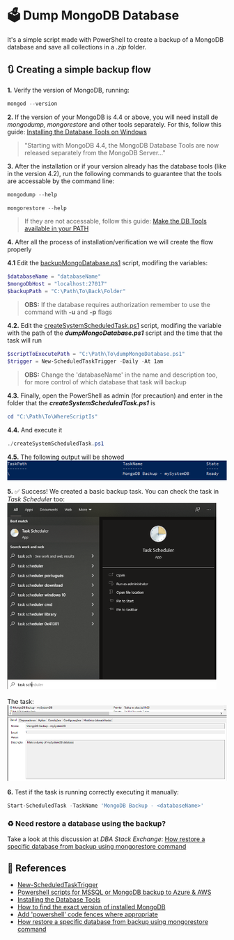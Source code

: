 # :ballot_box: Dump MongoDB Database

It's a simple script made with PowerShell to create a backup of a MongoDB database and save all collections in a _.zip_ folder.

## :arrows_clockwise: Creating a simple backup flow

__1.__ Verify the version of MongoDB, running:
```powershell
mongod --version
```

__2.__ If the version of your MongoDB is 4.4 or above, you will need install de _mongodump, mongorestore_ and other tools separately. For this, follow this guide: [Installing the Database Tools on Windows](https://docs.mongodb.com/database-tools/installation/installation-windows/)
> "Starting with MongoDB 4.4, the MongoDB Database Tools are now released separately from the MongoDB Server..."

__3.__ After the installation or if your version already has the database tools (like in the version 4.2), run the following commands to guarantee that the tools are accessable by the command line:
```powershell
mongodump --help
```
```powershell
mongorestore --help
```
> If they are not accessable, follow this guide: [Make the DB Tools available in your PATH](https://docs.mongodb.com/database-tools/installation/installation-windows/#make-the-db-tools-available-in-your-path)

__4.__ After all the process of installation/verification we will create the flow properly

  __4.1__ Edit the [backupMongoDatabase.ps1](https://github.com/pferreirafabricio/powerShell-dumpMongoDB/blob/main/backupMongoDatabase.ps1) script, modifing the variables:
  ```powershell
  $databaseName = "databaseName"
  $mongoDbHost = "localhost:27017"
  $backupPath = "C:\Path\To\Back\Folder"
  ```
  > __OBS:__ If the database requires authorization remember to use the command with __-u__ and __-p__ flags
  
  __4.2.__ Edit the [createSystemScheduledTask.ps1](https://github.com/pferreirafabricio/powerShell-dumpMongoDB/blob/main/createSystemScheduledTask.ps1) script, modifing the  variable with the path of the ___dumpMongoDatabase.ps1___ script and the time that the task will run
   ```powershell
  $scriptToExecutePath = "C:\Path\To\dumpMongoDatabase.ps1"
  $trigger = New-ScheduledTaskTrigger -Daily -At 1am
  ```
  > __OBS:__ Change the 'databaseName' in the name and description too, for more control of which database that task will backup
  
  __4.3.__ Finally, open the PowerShell as admin (for precaution) and enter in the folder that the ___createSystemScheduledTask.ps1___ is
  ```powershell
  cd "C:\Path\To\WhereScriptIs"
  ```
  
  __4.4.__ And execute it
  ```powershell
  ./createSystemScheduledTask.ps1
  ```
  
  __4.5.__ The following output will be showed
  <br/>
  <img src="./docs/task-created.png" />
  
__5.__ :white_check_mark: Success! We created a basic backup task. You can check the task in _Task Scheduler_ too:
<img width="480px" src="./docs/search-task-scheduler.png" />
<br/><br/>
The task:
<img src="./docs/task-in-task-scheduler.png" />

__6.__ Test if the task is running correctly executing it manually:
```powershell
Start-ScheduledTask -TaskName 'MongoDB Backup - <databaseName>'
```

### :recycle: Need restore a database using the backup?

Take a look at this discussion at _DBA Stack Exchange_: [How restore a specific database from backup using mongorestore command
](https://dba.stackexchange.com/questions/113017/how-restore-a-specific-database-from-backup-using-mongorestore-command)
  
## :page_with_curl: References

- [New-ScheduledTaskTrigger](https://docs.microsoft.com/en-us/powershell/module/scheduledtasks/new-scheduledtasktrigger?view=win10-ps)
- [Powershell scripts for MSSQL or MongoDB backup to Azure & AWS](https://piotrgankiewicz.com/2016/05/03/powershell-scripts-for-mssql-or-mongodb-backup-to-azure-aws/)
- [Installing the Database Tools](https://docs.mongodb.com/database-tools/installation/installation/)
- [How to find the exact version of installed MongoDB](https://stackoverflow.com/questions/38160412/how-to-find-the-exact-version-of-installed-mongodb#:~:text=To%20check%20mongodb%20version%20use%20the%20mongod%20command%20with%20%2D%2Dversion%20option.)
- [Add 'powershell' code fences where appropriate](https://github.com/MicrosoftDocs/PowerShell-Docs/issues/1511)
- [How restore a specific database from backup using mongorestore command](https://dba.stackexchange.com/questions/113017/how-restore-a-specific-database-from-backup-using-mongorestore-command)
